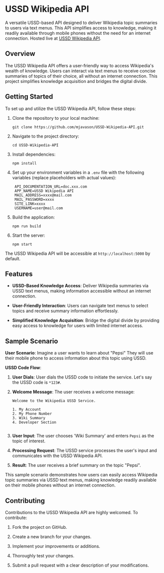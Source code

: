# USSD Wikipedia API

A versatile USSD-based API designed to deliver Wikipedia topic summaries to users via text menus. This API simplifies access to knowledge, making it readily available through mobile phones without the need for an internet connection. Hosted live at [USSD Wikipedia API](https://ussd-wikipedia.onrender.com).

## Overview

The USSD Wikipedia API offers a user-friendly way to access Wikipedia's wealth of knowledge. Users can interact via text menus to receive concise summaries of topics of their choice, all without an internet connection. This project simplifies knowledge acquisition and bridges the digital divide.

## Getting Started

To set up and utilize the USSD Wikipedia API, follow these steps:

1. Clone the repository to your local machine:

   ```shell
   git clone https://github.com/mjavason/USSD-Wikipedia-API.git
   ```

2. Navigate to the project directory:

   ```shell
   cd USSD-Wikipedia-API
   ```

3. Install dependencies:

   ```shell
   npm install
   ```

4. Set up your environment variables in a `.env` file with the following variables (replace placeholders with actual values):

   ```env
    API_DOCUMENTATION_URL=doc.xxx.com
    APP_NAME=USSD Wikipedia API
    MAIL_ADDRESS=xxxx@mail.com
    MAIL_PASSWORD=xxxx
    SITE_LINK=xxxx
    USERNAME=user@mail.com
   ```

5. Build the application:

   ```shell
   npm run build
   ```

6. Start the server:

   ```shell
   npm start
   ```

The USSD Wikipedia API will be accessible at `http://localhost:5000` by default.

## Features

- **USSD-Based Knowledge Access**: Deliver Wikipedia summaries via USSD text menus, making information accessible without an internet connection.

- **User-Friendly Interaction**: Users can navigate text menus to select topics and receive summary information effortlessly.

- **Simplified Knowledge Acquisition**: Bridge the digital divide by providing easy access to knowledge for users with limited internet access.

## Sample Scenario

**User Scenario**:
Imagine a user wants to learn about "Pepsi" They will use their mobile phone to access information about this topic using USSD.

**USSD Code Flow**:

1. **User Dials**: User dials the USSD code to initiate the service. Let's say the USSD code is `*123#`.

2. **Welcome Message**: The user receives a welcome message:

   ```
   Welcome to the Wikipedia USSD Service.

   1. My Account
   2. My Phone Number
   3. Wiki Summary
   4. Developer Section   
  

3. **User Input**: The user chooses 'Wiki Summary' and enters `Pepsi` as the topic of interest.

4. **Processing Request**: The USSD service processes the user's input and communicates with the USSD Wikipedia API.

5. **Result**: The user receives a brief summary on the topic "Pepsi".

This sample scenario demonstrates how users can easily access Wikipedia topic summaries via USSD text menus, making knowledge readily available on their mobile phones without an internet connection.

## Contributing

Contributions to the USSD Wikipedia API are highly welcomed. To contribute:

1. Fork the project on GitHub.

2. Create a new branch for your changes.

3. Implement your improvements or additions.

4. Thoroughly test your changes.

5. Submit a pull request with a clear description of your modifications.

